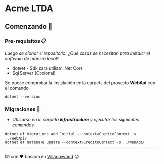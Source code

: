 # Acme LTDA
## Comenzando 🚀

### Pre-requisitos 📋
_Luego de clonar el repositorio:_
_¿Qué cosas se necesitan para instalar el software de manera local?_
* [dotnet](https://dotnet.microsoft.com/download/thank-you/dotnet-sdk-3.0.100-windows-x64-installer) - Sdk para utilizar .Net Core
* Sql Server (Opcional)

Se puede comprobar la instalación en la carpeta del proyecto **WebApi** con el comando
```
dotnet --version
```

### Migraciones 🔧
* _Ubicarse en la carpeta **Infrastructure** y ejecutar los siguientes comandos_
```
dotnet ef migrations add Initial --context=CreditoContext -s ../WebApi/
dotnet ef database update --context=CreditoContext -s ../WebApi/ 
```
---
⌨️ con ❤️ basado en  [Villanuevand](https://gist.github.com/Villanuevand/6386899f70346d4580c723232524d35a#file-readme-espanol-md) 😊
